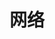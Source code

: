 ---
title: "网络"
linkTitle: "Document"
weight: 5
collapsible: true
icon: "/images/icons/index/product-icon-network.svg"
---